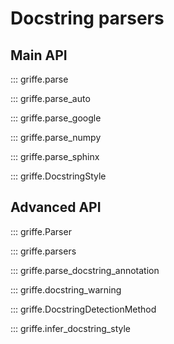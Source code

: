 # Docstring parsers

## **Main API**

::: griffe.parse

::: griffe.parse_auto

::: griffe.parse_google

::: griffe.parse_numpy

::: griffe.parse_sphinx

::: griffe.DocstringStyle

## **Advanced API**

::: griffe.Parser

::: griffe.parsers

::: griffe.parse_docstring_annotation

::: griffe.docstring_warning

::: griffe.DocstringDetectionMethod

::: griffe.infer_docstring_style